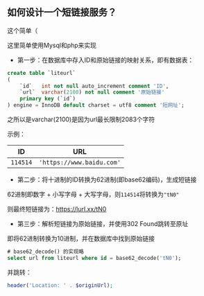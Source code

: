 [//]: fcn.ign
## 如何设计一个短链接服务？
这个简单（  

这里简单使用Mysql和php来实现

- 第一步：在数据库中存入ID和原始链接的映射关系，即有数据表：

```sql
create table `liteurl`
(
    `id`   int not null auto_increment comment 'ID',
    `url`  varchar(2100) not null comment '原始链接'
    primary key (`id`)
) engine = InnoDB default charset = utf8 comment '短网址';
```
之所以是varchar(2100)是因为url最长限制2083个字符

示例：

| ID  | URL  |
| :------------: | :------------: |
| `114514` | `'https://www.baidu.com'` |


- 第二步：将十进制的ID转换为62进制(即base62编码)，生成短链接

62进制即数字 + 小写字母 + 大写字母，则`114514`将转换为`"tN0"`

则最终短链接为：https://lurl.xx/tN0

- 第三步：解析短链接为原始链接，并使用302 Found跳转至原址

即将62进制转换为10进制，并在数据库中找到原始链接

```sql
# base62_decode() 的实现略
select url from liteurl where id = base62_decode('tN0');
```

并跳转：
```php
header('Location: ' . $originUrl);
```
